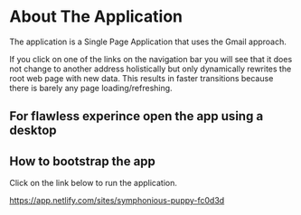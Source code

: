 # About The Application

The application is a Single Page Application that uses the Gmail approach. 

If you click on one of the links on the navigation bar you will see that it does not change to another address holistically but only dynamically rewrites the root web page with new data.
This results in faster transitions because there is barely any page loading/refreshing.

## For flawless experince open the app using a desktop

## How to bootstrap the app
Click on the link below to run the application.


https://app.netlify.com/sites/symphonious-puppy-fc0d3d




